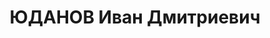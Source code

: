 ---
title: ЮДАНОВ Иван Дмитриевич
description: 'Род. в 1902, Нурлатский р-н, дер. Березовка, русский, член ВКП(б) с
  1925 г. Проживал: г. Чистополь. Пенсионер, бывший зав. культпропотделом Чистопольского
  РК ВКП(б)

  Арестован 11.06.1937. Обв. по ст. 17-58-8, 58-10 ч.1, 58-11 ("участник троцкистской
  террор. группировки"). Приговор: ВК ВС СССР, 14.11.1937 – 10 лет лишения свободы,
  конфискация имущества, поражен. прав на 5 лет.'
---
